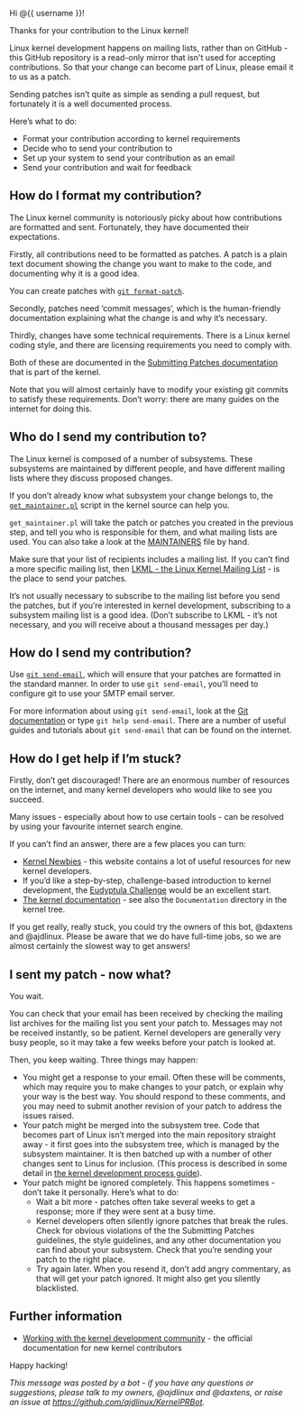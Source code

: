 Hi @{{ username }}!

Thanks for your contribution to the Linux kernel!

Linux kernel development happens on mailing lists, rather than on GitHub - this
GitHub repository is a read-only mirror that isn't used for accepting
contributions. So that your change can become part of Linux, please email it to
us as a patch.

Sending patches isn’t quite as simple as sending a pull request, but fortunately
it is a well documented process.

Here’s what to do:

* Format your contribution according to kernel requirements
* Decide who to send your contribution to
* Set up your system to send your contribution as an email
* Send your contribution and wait for feedback

How do I format my contribution?
--------------------------------

The Linux kernel community is notoriously picky about how contributions are
formatted and sent. Fortunately, they have documented their expectations.

Firstly, all contributions need to be formatted as patches. A patch is a plain
text document showing the change you want to make to the code, and documenting
why it is a good idea.

You can create patches with
[`git format-patch`](https://git-scm.com/docs/git-format-patch).

Secondly, patches need ‘commit messages’, which is the human-friendly
documentation explaining what the change is and why it’s necessary.

Thirdly, changes have some technical requirements. There is a Linux kernel
coding style, and there are licensing requirements you need to comply with.

Both of these are documented in the [Submitting Patches
documentation](https://kernel.org/doc/html/latest/process/submitting-patches.html)
that is part of the kernel.

Note that you will almost certainly have to modify your existing git commits to
satisfy these requirements. Don’t worry: there are many guides on the internet
for doing this.

Who do I send my contribution to?
---------------------------------

The Linux kernel is composed of a number of subsystems. These subsystems are
maintained by different people, and have different mailing lists where they
discuss proposed changes.

If you don’t already know what subsystem your change belongs to, the
[`get_maintainer.pl`](https://github.com/torvalds/linux/blob/master/scripts/get_maintainer.pl)
script in the kernel source can help you.

`get_maintainer.pl` will take the patch or patches you created in the previous
step, and tell you who is responsible for them, and what mailing lists are
used. You can also take a look at the
[MAINTAINERS](https://www.kernel.org/doc/linux/MAINTAINERS) file by hand.

Make sure that your list of recipients includes a mailing list. If you can’t
find a more specific mailing list, then
[LKML - the Linux Kernel Mailing List](http://vger.kernel.org/vger-lists.html#linux-kernel) -
is the place to send your patches.

It’s not usually necessary to subscribe to the mailing list before you send the
patches, but if you’re interested in kernel development, subscribing to a
subsystem mailing list is a good idea. (Don’t subscribe to LKML - it’s not
necessary, and you will receive about a thousand messages per day.)

How do I send my contribution?
------------------------------

Use [`git send-email`](https://git-scm.com/docs/git-send-email), which will
ensure that your patches are formatted in the standard manner. In order to use
`git send-email`, you’ll need to configure git to use your SMTP email server.

For more information about using `git send-email`, look at the
[Git documentation](https://git-scm.com/docs/git-send-email) or type `git help
send-email`. There are a number of useful guides and tutorials about `git
send-email` that can be found on the internet.

How do I get help if I’m stuck?
-------------------------------

Firstly, don’t get discouraged! There are an enormous number of resources on the
internet, and many kernel developers who would like to see you succeed.

Many issues - especially about how to use certain tools - can be resolved by
using your favourite internet search engine.

If you can’t find an answer, there are a few places you can turn:

* [Kernel Newbies](https://kernelnewbies.org) - this website contains a lot of
  useful resources for new kernel developers.
* If you’d like a step-by-step, challenge-based introduction to kernel
development, the [Eudyptula Challenge](http://eudyptula-challenge.org/) would be
an excellent start.
* [The kernel documentation](https://www.kernel.org/doc/html/latest/) - see also
the `Documentation` directory in the kernel tree.

If you get really, really stuck, you could try the owners of this bot, @daxtens
and @ajdlinux. Please be aware that we do have full-time jobs, so we are almost
certainly the slowest way to get answers!

I sent my patch - now what?
---------------------------

You wait.

You can check that your email has been received by checking the mailing list
archives for the mailing list you sent your patch to. Messages may not be
received instantly, so be patient. Kernel developers are generally very busy
people, so it may take a few weeks before your patch is looked at.

Then, you keep waiting. Three things may happen:

* You might get a response to your email. Often these will be comments, which
  may require you to make changes to your patch, or explain why your way is the
  best way. You should respond to these comments, and you may need to submit
  another revision of your patch to address the issues raised.
* Your patch might be merged into the subsystem tree. Code that becomes part of
  Linux isn’t merged into the main repository straight away - it first goes into
  the subsystem tree, which is managed by the subsystem maintainer. It is then
  batched up with a number of other changes sent to Linus for inclusion. (This
  process is described in some detail in
  [the kernel development process guide](https://www.kernel.org/doc/html/latest/process/development-process.html)).
* Your patch might be ignored completely. This happens sometimes - don’t take it
personally. Here’s what to do:
	* Wait a bit more - patches often take several
	weeks to get a response; more if they were sent at a busy time.
	* Kernel developers often silently ignore patches that break the
rules. Check for obvious violations of the the Submitting Patches guidelines,
the style guidelines, and any other documentation you can find about your
subsystem. Check that you’re sending your patch to the right place.
	* Try again later. When you resend it, don’t add angry commentary, as that
will get your patch ignored. It might also get you silently blacklisted.

Further information
-------------------

* [Working with the kernel development community](https://www.kernel.org/doc/html/latest/process/index.html) -
  the official documentation for new kernel contributors

Happy hacking!

*This message was posted by a bot - if you have any questions or suggestions,
 please talk to my owners, @ajdlinux and @daxtens, or raise an issue at
 https://github.com/ajdlinux/KernelPRBot.*
